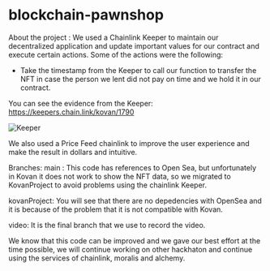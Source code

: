 # blockchain-pawnshop
About the project :
We used a Chainlink Keeper to maintain our decentralized application and update important values for our contract and execute certain actions.
Some of the actions were the following:
- Take the timestamp from the Keeper to call our function to transfer the NFT in case the person we lent did not pay on time and we hold it in our contract.

You can see the evidence from the Keeper:
https://keepers.chain.link/kovan/1790


![Keeper](https://user-images.githubusercontent.com/28800239/143809338-1e76286a-5088-40e6-addb-035dd0d3c18b.png)

We also used a Price Feed chainlink to improve the user experience and make the result in dollars and intuitive.


Branches:
main : This code has references to Open Sea, but unfortunately in Kovan it does not work to show the NFT data, so we migrated to KovanProject to avoid problems using the chainlink Keeper.

kovanProject: You will see that there are no depedencies with OpenSea and it is because of the problem that it is not compatible with Kovan.

video: It is the final branch that we use to record the video.

We know that this code can be improved and we gave our best effort at the time possible, we will continue working on other hackhaton and continue using the services of chainlink, moralis and alchemy.
